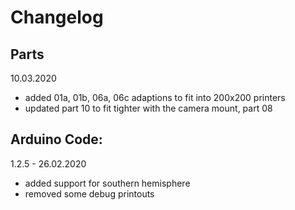 # Changelog

## Parts

10.03.2020

 - added 01a, 01b, 06a, 06c adaptions to fit into 200x200 printers
 - updated part 10 to fit tighter with the camera mount, part 08



## Arduino Code:
1.2.5  -  26.02.2020

 - added support for southern hemisphere
 - removed some debug printouts